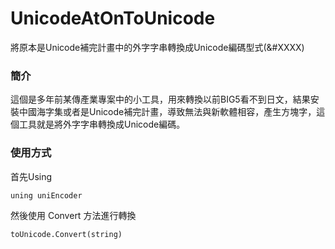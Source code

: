 # UnicodeAtOnToUnicode
將原本是Unicode補完計畫中的外字字串轉換成Unicode編碼型式(&amp;#XXXX)

### 簡介
這個是多年前某傳產業專案中的小工具，用來轉換以前BIG5看不到日文，結果安裝中國海字集或者是Unicode補完計畫，導致無法與新軟體相容，產生方塊字，這個工具就是將外字字串轉換成Unicode編碼。

### 使用方式

首先Using

    uning uniEncoder

然後使用 Convert 方法進行轉換

    toUnicode.Convert(string)

